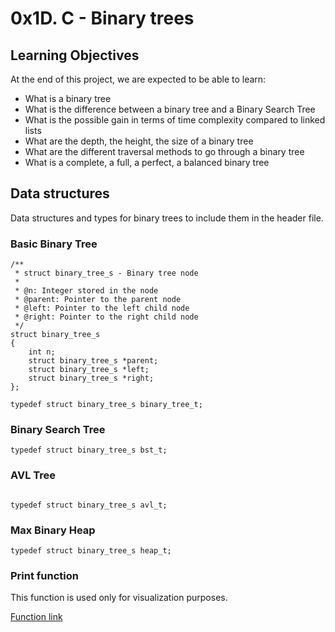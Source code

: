 # 0x1D. C - Binary trees

## Learning Objectives

At the end of this project, we are expected to be able to learn:

- What is a binary tree
- What is the difference between a binary tree and a Binary Search Tree
- What is the possible gain in terms of time complexity compared to linked lists
- What are the depth, the height, the size of a binary tree
- What are the different traversal methods to go through a binary tree
- What is a complete, a full, a perfect, a balanced binary tree

## Data structures

Data structures and types for binary trees to include them in the header file.

### Basic Binary Tree
```
/**
 * struct binary_tree_s - Binary tree node
 *
 * @n: Integer stored in the node
 * @parent: Pointer to the parent node
 * @left: Pointer to the left child node
 * @right: Pointer to the right child node
 */
struct binary_tree_s
{
    int n;
    struct binary_tree_s *parent;
    struct binary_tree_s *left;
    struct binary_tree_s *right;
};

typedef struct binary_tree_s binary_tree_t;

```

### Binary Search Tree
```
typedef struct binary_tree_s bst_t;
```

### AVL Tree
```

typedef struct binary_tree_s avl_t;
```

### Max Binary Heap
```
typedef struct binary_tree_s heap_t;
```

### Print function
This function is used only for visualization purposes.

[Function link](https://github.com/alx-tools/0x1C.c)
